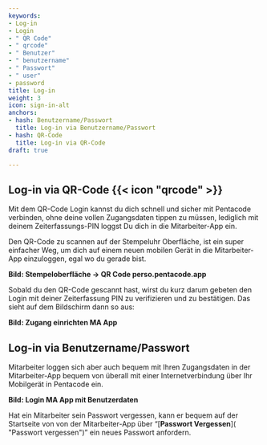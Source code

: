 ```yaml
---
keywords:
- Log-in
- Login
- " QR Code"
- " qrcode"
- " Benutzer"
- " benutzername"
- " Passwort"
- " user"
- password
title: Log-in
weight: 3
icon: sign-in-alt
anchors:
- hash: Benutzername/Passwort
  title: Log-in via Benutzername/Passwort
- hash: QR-Code
  title: Log-in via QR-Code
draft: true

---
```

## Log-in via QR-Code {{< icon "qrcode" >}}

Mit dem QR-Code Login kannst du dich schnell und sicher mit Pentacode verbinden, ohne deine vollen Zugangsdaten tippen zu müssen, lediglich mit deinem Zeiterfassungs-PIN loggst Du dich in die Mitarbeiter-App ein.

Den QR-Code zu scannen auf der Stempeluhr Oberfläche, ist ein super einfacher Weg, um dich auf einem neuen mobilen Gerät in die Mitarbeiter-App einzuloggen, egal wo du gerade bist.

**Bild: Stempeloberfläche -> QR Code perso.pentacode.app**

Sobald du den QR-Code gescannt hast, wirst du kurz darum gebeten den Login mit deiner Zeiterfassung PIN zu verifizieren und zu bestätigen. Das sieht auf dem Bildschirm dann so aus:

**Bild: Zugang einrichten MA App**

## Log-in via Benutzername/Passwort

Mitarbeiter loggen sich aber auch bequem mit Ihren Zugangsdaten in der Mitarbeiter-App bequem von überall mit einer Internetverbindung über Ihr Mobilgerät in Pentacode ein.

**Bild: Login MA App mit Benutzerdaten**

Hat ein Mitarbeiter sein Passwort vergessen, kann er bequem auf der Startseite von von der Mitarbeiter-App über “[**Passwort Vergessen**]( "Passwort vergessen")” ein neues Passwort anfordern.